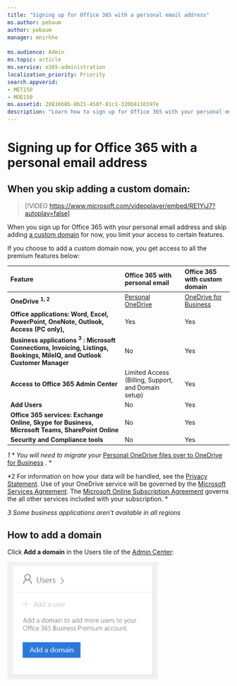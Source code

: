 ```yaml
---
title: "Signing up for Office 365 with a personal email address"
ms.author: pebaum
author: pebaum
manager: mnirkhe

ms.audience: Admin
ms.topic: article
ms.service: o365-administration
localization_priority: Priority
search.appverid:
- MET150
- MOE150
ms.assetid: 20816b8b-8b21-458f-81c1-320b8116597e
description: "Learn how to sign up for Office 365 with your personal email address, if you don't prefer to add a custom domain. "
---
```


# Signing up for Office 365 with a personal email address

## When you skip adding a custom domain:

> [!VIDEO https://www.microsoft.com/videoplayer/embed/RE1YjJ7?autoplay=false]
  
When you sign up for Office 365 with your personal email address and skip adding [a custom domain](../get-help-with-domains/what-is-a-domain.md) for now, you limit your access to certain features. 
  
If you choose to add a custom domain now, you get access to all the premium features below:
  
|**Feature**|**Office 365 with personal email**|**Office 365 with custom domain**|
|:-----|:-----|:-----|
|**OneDrive <sup>1, 2</sup>**| [Personal OneDrive ](https://onedrive.live.com/about/en-us/plans/)| [OneDrive for Business](https://onedrive.live.com/about/en-us/business/) |
|**Office applications: Word, Excel, PowerPoint, OneNote, Outlook, Access (PC only),**| Yes | Yes 
|**Business applications <sup>3</sup> : Microsoft Connections, Invoicing, Listings, Bookings, MileIQ, and Outlook Customer Manager**| No | Yes 
|**Access to Office 365 Admin Center**| Limited Access (Billing, Support, and Domain setup) | Yes
|**Add Users**| No | Yes
|**Office 365 services: Exchange Online, Skype for Business, Microsoft Teams, SharePoint Online**| No | Yes
|**Security and Compliance tools**| No | Yes
   
 *1*  * *You will need to migrate your* [Personal OneDrive files over to OneDrive for Business](move-email-and-data-to-office-365-business-premium.md) *.* * 
  
 *2 For information on how your data will be handled, see the [Privacy Statement](https://g.microsoftonline.com/0BX20en/138). Use of your OneDrive service will be governed by the [Microsoft Services ](https://signup.live.com/signup?ru=https://login.live.com/oauth20_authorize.srf?lc%3d1033%26response_type%3dcode%26client_id%3d51483342-085c-4d86-bf88-cf50c7252078%26scope%3dopenid%2bprofile%2bemail%2boffline_access%26response_mode%3dform_post%26redirect_uri%3dhttps://login.microsoftonline.com/common/federation/oauth2%26state%3drQIIAXWRO2_TUACFc_NSUyGoEBKVEFIHJCSQk-vrR-JIHdLWSdPGaR426TVDZCeO7TjX17Ld5rGzd47EwgLqyFLED2DolBFVMIOYEBMjaXeWM5zvDEfnvEixebb8jOd4wSiaEiMZIsfwEgsZg0ciwwmcyCHIDgXIhQ83t64-PP_-ZvtGvnr04-uX8yedJcj1J-65lR9QcgkeO3EcROVCYTqd5ulo5A7uQOETACsAfgKwTGYsn9G6l8lI5EReYIWSCDmuJIhIKuYxkae6OiT6WIkx6nhNF0K80McN1eYVtR0rB56goKqD1YqgE5lde3wTVb071pOh3oWwSapuo3fkKKS-9vAcIwzx2JlgtT67ST44qZzFDroVGroL608yN6Ih6Qc0ipep9-AksPz6cJ_6vjWI87cxy4_dgRG71G-FNLDC2LWiXbOrtHuKZ7W0_nlgtvwOPZYJU-_7HsIYmWhPY2XSOz2WGh27PzY0ElRHbXgoOqo-N0Rq8KpNTbuzPy_CU1k7VJslRgtmc143vS6vwBrlup0SrYa-ViPzOdNTJHl_OGAachhVhnsz9WMqu56VUP86dX9dyneHO0FIR-7EWqXBr_Q9mCpvbGxuJbYTO4m_afAus36u-1qsZVblo7ffELCfgsR1pkCw8yps8Mh7SaJJaTGxXQU6MB7jakM_iyYHLQVJbRya07a9K5XZiyy4yGZ_ZxOfc_87-h81%26estsfed%3d1%26uaid%3ddd27a8b7188545dab714e7d8c6761b52%26lw%3d1%26fl%3deasi2%26mkt%3den-US&amp;mkt=EN-US&amp;uiflavor=web&amp;lw=1&amp;fl=easi2&amp;client_id=51483342-085c-4d86-bf88-cf50c7252078&amp;uaid=dd27a8b7188545dab714e7d8c6761b52&amp;lic=1)[Agreement](https://signup.live.com/signup?ru=https://login.live.com/oauth20_authorize.srf?lc%3d1033%26response_type%3dcode%26client_id%3d51483342-085c-4d86-bf88-cf50c7252078%26scope%3dopenid%2bprofile%2bemail%2boffline_access%26response_mode%3dform_post%26redirect_uri%3dhttps://login.microsoftonline.com/common/federation/oauth2%26state%3drQIIAXWRO2_TUACFc_NSUyGoEBKVEFIHJCSQk-vrR-JIHdLWSdPGaR426TVDZCeO7TjX17Ld5rGzd47EwgLqyFLED2DolBFVMIOYEBMjaXeWM5zvDEfnvEixebb8jOd4wSiaEiMZIsfwEgsZg0ciwwmcyCHIDgXIhQ83t64-PP_-ZvtGvnr04-uX8yedJcj1J-65lR9QcgkeO3EcROVCYTqd5ulo5A7uQOETACsAfgKwTGYsn9G6l8lI5EReYIWSCDmuJIhIKuYxkae6OiT6WIkx6nhNF0K80McN1eYVtR0rB56goKqD1YqgE5lde3wTVb071pOh3oWwSapuo3fkKKS-9vAcIwzx2JlgtT67ST44qZzFDroVGroL608yN6Ih6Qc0ipep9-AksPz6cJ_6vjWI87cxy4_dgRG71G-FNLDC2LWiXbOrtHuKZ7W0_nlgtvwOPZYJU-_7HsIYmWhPY2XSOz2WGh27PzY0ElRHbXgoOqo-N0Rq8KpNTbuzPy_CU1k7VJslRgtmc143vS6vwBrlup0SrYa-ViPzOdNTJHl_OGAachhVhnsz9WMqu56VUP86dX9dyneHO0FIR-7EWqXBr_Q9mCpvbGxuJbYTO4m_afAus36u-1qsZVblo7ffELCfgsR1pkCw8yps8Mh7SaJJaTGxXQU6MB7jakM_iyYHLQVJbRya07a9K5XZiyy4yGZ_ZxOfc_87-h81%26estsfed%3d1%26uaid%3ddd27a8b7188545dab714e7d8c6761b52%26lw%3d1%26fl%3deasi2%26mkt%3den-US&amp;mkt=EN-US&amp;uiflavor=web&amp;lw=1&amp;fl=easi2&amp;client_id=51483342-085c-4d86-bf88-cf50c7252078&amp;uaid=dd27a8b7188545dab714e7d8c6761b52&amp;lic=1). The [Microsoft Online Subscription Agreement](https://portal.office.com/Commerce/Mosa.aspx?cc2=US&amp;cl=en&amp;cc=en-US&amp;gcc=False) governs the all other services included with your subscription. * 
  
 *3 Some business applications aren't available in all regions* 
  
## How to add a domain

Click **Add a domain** in the Users tile of the [Admin Center](https://portal.office.com/adminportal/Home?idp=msa):
  
![Add a domain - Users tile - Admin Center](../media/c72e10b2-b1d1-491d-be4a-c4bc5eaa0467.png)
  

